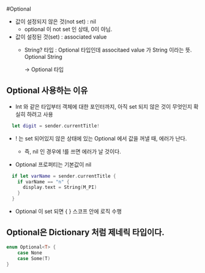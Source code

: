 #Optional

- 값이 설정되지 않은 것(not set) : nil
  - optional 이 not set 인 상태, 0이 아님.
- 값이 설정된 것(set) : associated value
  - String? 타입 : Optional 타입인데 associtaed value 가 String 이라는 뜻. Optional String
  
    -> Optional 타입

## Optional 사용하는 이유
- Int 와 같은 타입부터 객체에 대한 포인터까지, 아직 set 되지 않은 것이 무엇인지 확실히 하려고 사용
  
```swift
  let digit = sender.currentTitle!
```
- ! 는 set 되어있지 않은 상태에 있는 Optional 에서 값을 꺼낼 때, 에러가 난다. 
  - 즉, nil 인 경우에 !를 쓰면 에러가 날 것이다.
 
- Optional 프로퍼티는 기본값이 nil
```swift
  if let varName = sender.currentTitle {
    if varName == "n" {
      display.text = String(M_PI)
    }
  }
```
 - Optional 이 set 되면 { } 스코프 안에 로직 수행


## Optional은 Dictionary 처럼 제네릭 타입이다.
```Swift
enum Optional<T> {
    case None
    case Some(T)
}
```
